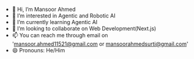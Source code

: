 - 👋 Hi, I’m Mansoor Ahmed
- 👀 I’m interested in Agentic and Robotic AI
- 🌱 I’m currently learning Agentic AI
- 💞️ I’m looking to collaborate on Web Development(Next.js)
- 📫 You can reach me through email on 'mansoor.ahmed11521@gmail.com or mansoorahmedsurti@gmail.com'
- 😄 Pronouns: He/Him


<!---
Mansoor-Ahmed1/Mansoor-Ahmed1 is a ✨ special ✨ repository because its `README.md` (this file) appears on your GitHub profile.
You can click the Preview link to take a look at your changes.
--->
